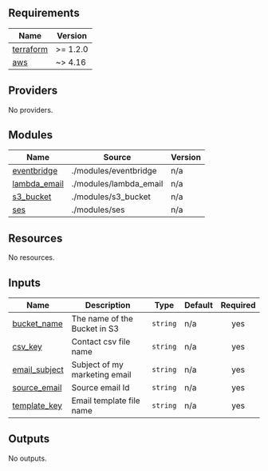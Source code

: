 ## Requirements

| Name | Version |
|------|---------|
| <a name="requirement_terraform"></a> [terraform](#requirement\_terraform) | >= 1.2.0 |
| <a name="requirement_aws"></a> [aws](#requirement\_aws) | ~> 4.16 |

## Providers

No providers.

## Modules

| Name | Source | Version |
|------|--------|---------|
| <a name="module_eventbridge"></a> [eventbridge](#module\_eventbridge) | ./modules/eventbridge | n/a |
| <a name="module_lambda_email"></a> [lambda\_email](#module\_lambda\_email) | ./modules/lambda_email | n/a |
| <a name="module_s3_bucket"></a> [s3\_bucket](#module\_s3\_bucket) | ./modules/s3_bucket | n/a |
| <a name="module_ses"></a> [ses](#module\_ses) | ./modules/ses | n/a |

## Resources

No resources.

## Inputs

| Name | Description | Type | Default | Required |
|------|-------------|------|---------|:--------:|
| <a name="input_bucket_name"></a> [bucket\_name](#input\_bucket\_name) | The name of the Bucket in S3 | `string` | n/a | yes |
| <a name="input_csv_key"></a> [csv\_key](#input\_csv\_key) | Contact csv file name | `string` | n/a | yes |
| <a name="input_email_subject"></a> [email\_subject](#input\_email\_subject) | Subject of my marketing email | `string` | n/a | yes |
| <a name="input_source_email"></a> [source\_email](#input\_source\_email) | Source email Id | `string` | n/a | yes |
| <a name="input_template_key"></a> [template\_key](#input\_template\_key) | Email template file name | `string` | n/a | yes |

## Outputs

No outputs.
